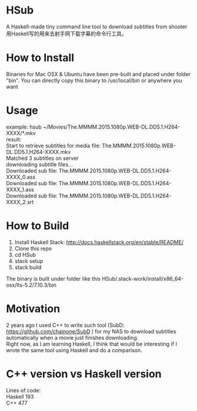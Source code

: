 # HSub
A Haskell-made tiny command line tool to download subtitles from shooter    
用Haskell写的用来去射手网下载字幕的命令行工具。

# How to Install
Binaries for Mac OSX & Ubuntu have been pre-built and placed under folder "bin". You can directly copy this binary to /usr/local/bin or anywhere you want    

# Usage
example: hsub ~/Movies/The.MMMM.2015.1080p.WEB-DL.DD5.1.H264-XXXX/*.mkv    
result:     
Start to retrieve subtitles for media file: The.MMMM.2015.1080p.WEB-DL.DD5.1.H264-XXXX.mkv    
Matched 3 subtitles on server    
downloading subtitle files...    
Downloaded sub file: The.MMMM.2015.1080p.WEB-DL.DD5.1.H264-XXXX_0.ass    
Downloaded sub file: The.MMMM.2015.1080p.WEB-DL.DD5.1.H264-XXXX_1.ass    
Downloaded sub file: The.MMMM.2015.1080p.WEB-DL.DD5.1.H264-XXXX_2.srt    

# How to Build
1. Install Haskell Stack: http://docs.haskellstack.org/en/stable/README/    
2. Clone this repo    
3. cd HSub    
4. stack setup    
5. stack build    
 
The binary is built under folder like this HSub/.stack-work/install/x86_64-osx/lts-5.2/7.10.3/bin

# Motivation
2 years ago I used C++ to write such tool (SubD: https://github.com/chainone/SubD ) for my NAS to download subtitles automatically when a movie just finishes downloading.     
Right now, as I am learning Haskell, I think that would be interesting if I wrote the same tool using Haskell and do a comparison.

# C++ version vs Haskell version    
Lines of code:     
    Haskell 193    
    C++ 477





